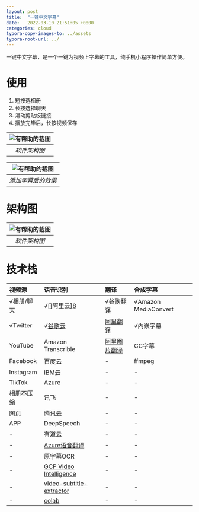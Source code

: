 ```yaml
---
layout: post
title:  "一键中文字幕"
date:   2022-03-10 21:51:05 +0800
categories: cloud
typora-copy-images-to: ../assets
typora-root-url: ../
---
```


一键中文字幕，是一个一键为视频上字幕的工具，纯手机小程序操作简单方便。

# 使用

1. 短按选相册
2. 长按选择聊天
3. 滑动剪贴板链接
4. 播放完毕后，长按视频保存

| ![有帮助的截图](/assets/onekey_srt.jpg) |
| :----------------------------------------: |
|          *软件架构图*          |

| ![有帮助的截图](/assets/WX20220310-224530.png) |
| :----------------------------------------: |
|          *添加字幕后的效果*          |

# 架构图

| ![有帮助的截图](/assets/onekey_srt_jiagou.jpg) |
| :----------------------------------------: |
|          *软件架构图*          |

# 技术栈

| 视频源 | 语音识别 | 翻译 | 合成字幕 |
| :---- | :---- | :---- | :---- |
| √相册/聊天     | √[]阿里云][8]        | √[谷歌翻译][9]     | √Amazon MediaConvert  |
| √Twitter      | √[谷歌云][7]         | [阿里翻译][5]      |  √內嵌字幕 |
| YouTube       | Amazon Transcrible  | [阿里图片翻译][6]   | CC字幕 |
| Facebook      | 百度云               |            -     | ffmpeg |
| Instagram     | IBM云 | - |  - |
| TikTok        | Azure | - |  - |
| 相册不压缩      | 讯飞 | - |  - |
| 网页           | 腾讯云 | - |  - |
| APP           | DeepSpeech | - |  - |
| -             | 有道云 | - |  - |
| -             | [Azure语音翻译][4] | - |  - |
| -             | 原字幕OCR | - |  - |
| -             | [GCP Video Intelligence][1] | - |  - |
| -             | [video-subtitle-extractor][2] | - |  - |
| -             | [colab][3] | - |  - |

[1]: https://cloud.google.com/video-intelligence/docs/feature-text-detection
[2]: https://github.com/YaoFANGUK/video-subtitle-extractor
[3]: https://colab.research.google.com/
[4]: https://azure.microsoft.com/zh-cn/services/cognitive-services/speech-translation/
[5]: https://www.aliyun.com/product/ai/domain_alimt?spm=5176.22414175.J_8058803260.32.6e2e412e7jD7mq
[6]: https://www.aliyun.com/product/ai/alimt/certifictetranslation?spm=5176.22414175.J_8058803260.33.6e2e412e7jD7mq
[7]: https://cloud.google.com/speech-to-text
[8]: https://ai.aliyun.com/nls
[9]: https://cloud.google.com/translate
